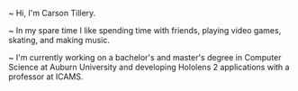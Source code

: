~ Hi, I'm Carson Tillery. 

~ In my spare time I like spending time with friends, playing video games, skating, and making music.

~ I'm currently working on a bachelor's and master's degree in Computer Science at Auburn University and developing Hololens 2 applications with a professor at ICAMS.

